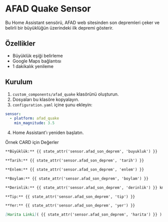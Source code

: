 
# AFAD Quake Sensor

Bu Home Assistant sensörü, AFAD web sitesinden son depremleri çeker ve belirli bir büyüklüğün üzerindeki ilk depremi gösterir.

## Özellikler

- Büyüklük eşiği belirleme
- Google Maps bağlantısı
- 1 dakikalık yenileme

## Kurulum

1. `custom_components/afad_quake` klasörünü oluşturun.
2. Dosyaları bu klasöre kopyalayın.
3. `configuration.yaml` içine şunu ekleyin:
```yaml
sensor:
  - platform: afad_quake
    min_magnitude: 3.5
```
4. Home Assistant'ı yeniden başlatın.


Örnek CARD için Değerler

```markdown
**Büyüklük:** {{ state_attr('sensor.afad_son_deprem', 'buyukluk') }}

**Tarih:** {{ state_attr('sensor.afad_son_deprem', 'tarih') }}

**Enlem:** {{ state_attr('sensor.afad_son_deprem', 'enlem') }}

**Boylam:** {{ state_attr('sensor.afad_son_deprem', 'boylam') }}

**Derinlik:** {{ state_attr('sensor.afad_son_deprem', 'derinlik') }} km

**Tip:** {{ state_attr('sensor.afad_son_deprem', 'tip') }}

**Yer:** {{ state_attr('sensor.afad_son_deprem', 'yer') }}

[Harita Linki]( {{ state_attr('sensor.afad_son_deprem', 'harita') }} )
```